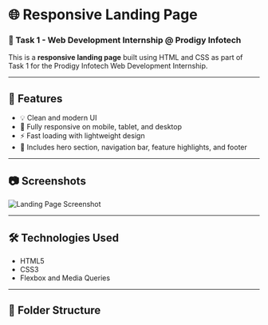 # 🌐 Responsive Landing Page

### 🚀 Task 1 - Web Development Internship @ Prodigy Infotech

This is a **responsive landing page** built using HTML and CSS as part of Task 1 for the Prodigy Infotech Web Development Internship.

---

## 📌 Features

- 💡 Clean and modern UI
- 📱 Fully responsive on mobile, tablet, and desktop
- ⚡ Fast loading with lightweight design
- 🎯 Includes hero section, navigation bar, feature highlights, and footer

---

## 📷 Screenshots

![Landing Page Screenshot](screenshot.png)

---

## 🛠️ Technologies Used

- HTML5
- CSS3
- Flexbox and Media Queries

---

## 📁 Folder Structure


